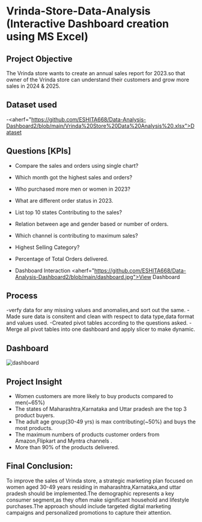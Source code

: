 # Vrinda-Store-Data-Analysis (Interactive Dashboard creation using MS Excel)
## Project Objective
The Vrinda store wants to create an annual sales report for 2023.so that owner of the  Vrinda store can understand their customers and grow more sales in 2024 & 2025.
## Dataset used
-<aherf="https://github.com/ESHITA668/Data-Analysis-Dashboard2/blob/main/Vrinda%20Store%20Data%20Analysis%20.xlsx">Dataset</a>
## Questions [KPIs] 
- Compare the sales and orders using single chart?
- Which month got the highest sales and orders?
- Who purchased more men or women in 2023?
- What are different order status in 2023.
- List top 10 states Contributing to the sales?
- Relation between age and gender based or number of orders.
- Which channel is contributing to maximum sales?
- Highest Selling Category?
- Percentage of Total Orders delivered.

- Dashboard Interaction <aherf="https://github.com/ESHITA668/Data-Analysis-Dashboard2/blob/main/dashboard.jpg">View Dashboard</a>

## Process
-verfy data for any missing values and anomalies,and sort out the same.
-Made sure data is consitent and clean with respect to data type,data format and values used.
-Created pivot tables according to the questions asked.
-Merge all pivot tables into one dashboard and apply slicer to make dynamic.
## Dashboard
![dashboard](https://github.com/user-attachments/assets/17d7582b-76a5-45a8-a4c3-a16236e0633b)
## Project Insight
- Women customers are more likely to buy products compared to men(~65%)
- The states of Maharashtra,Karnataka and Uttar pradesh are the top 3 product buyers.
- The adult age group(30-49 yrs) is max contributing(~50%) and buys the most products.
- The maximum numbers of products customer orders from Amazon,Flipkart and Myntra channels .
- More than 90% of the products delivered.
## Final Conclusion:
To improve the sales of Vrinda store, a strategic marketing plan focused on women aged 30-49 years residing in maharashtra,Karnataka,and uttar pradesh should be implemented.The demographic represents a key consumer segment,as they often make significant household and lifestyle purchases.The approach should include targeted digital marketing campaigns and personalized promotions to capture their attention. 

